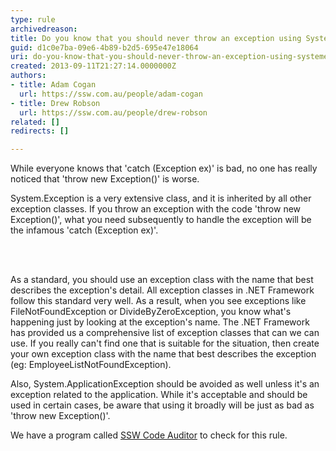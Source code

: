 ```yaml
---
type: rule
archivedreason: 
title: Do you know that you should never throw an exception using System.Exception?
guid: d1c0e7ba-09e6-4b89-b2d5-695e47e18064
uri: do-you-know-that-you-should-never-throw-an-exception-using-systemexception
created: 2013-09-11T21:27:14.0000000Z
authors:
- title: Adam Cogan
  url: https://ssw.com.au/people/adam-cogan
- title: Drew Robson
  url: https://ssw.com.au/people/drew-robson
related: []
redirects: []

---
```



<p class="p1">​​​While everyone knows that '<span class="s1">catch (Exception ex)'</span> is bad, no one has really noticed that&#160;'<span class="s1">throw new Exception()'</span> is worse.</p><p class="p2">System.Exception is a very extensive class, and it is inherited by all other exception classes. If you throw an exception with the code 'throw new Exception()', what you need subsequently to handle the exception will be the infamous 'catch (Exception ex)'.</p>
<br><excerpt class='endintro'></excerpt><br>
<p>As a standard, you should use an exception class with the name that best describes the exception's detail. All exception classes in .NET Framework follow this standard very well. As a result, when you see exceptions like FileNotFoundException or DivideByZeroException, you know what's happening just by looking at the exception's name. The .NET Framework has provided us a comprehensive list of exception classes that can we can use. If you really can't find one that is suitable for the situation, then create your own exception class with the name that best describes the exception (eg&#58; EmployeeListNotFoundException).</p>
<p>Also, System.ApplicationException should be avoided as well unless it's an exception related to the application. While it's acceptable and should be used in certain cases, be aware that using it broadly&#160;will be just as bad as 'throw new Exception()'.</p><p>
               <span class="ssw-rteStyle-YellowBorderBox">We have a program called&#160;<a href="http&#58;//www.ssw.com.au/ssw/CodeAuditor/Default.aspx">SSW Code Auditor</a>&#160;to check for this rule.</span></p>



